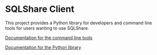# SQLShare Client

This project provides a Python library for developers and command line tools for users wanting to use SQLShare.

[Documentation for the command line tools](https://github.com/uw-it-aca/sqlshare-client/wiki/Command-Line-Tools)

[Documentation for the Python library](https://github.com/uw-it-aca/sqlshare-client/wiki/Client-documentation)
